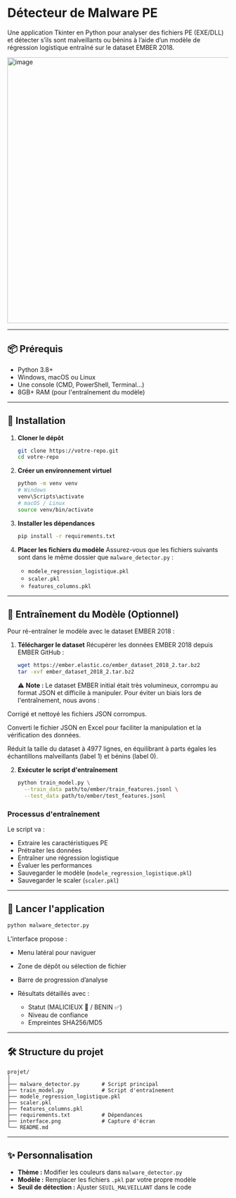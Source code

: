 # Détecteur de Malware PE

Une application Tkinter en Python pour analyser des fichiers PE (EXE/DLL) et détecter s’ils sont malveillants ou bénins à l’aide d’un modèle de régression logistique entraîné sur le dataset EMBER 2018.


<img width="860" height="604" alt="image" src="https://github.com/user-attachments/assets/8e0c49dd-41bd-43b6-9a8a-dd97d3865243" />

---

## 📦 Prérequis

* Python 3.8+
* Windows, macOS ou Linux
* Une console (CMD, PowerShell, Terminal…)
* 8GB+ RAM (pour l'entraînement du modèle)

---

## 🔧 Installation

1. **Cloner le dépôt**

   ```bash
   git clone https://votre-repo.git
   cd votre-repo
   ```
2. **Créer un environnement virtuel**

   ```bash
   python -m venv venv
   # Windows
   venv\Scripts\activate
   # macOS / Linux
   source venv/bin/activate
   ```
3. **Installer les dépendances**

   ```bash
   pip install -r requirements.txt
   ```
4. **Placer les fichiers du modèle**
   Assurez-vous que les fichiers suivants sont dans le même dossier que `malware_detector.py` :

   * `modele_regression_logistique.pkl`
   * `scaler.pkl`
   * `features_columns.pkl`

---

## 🧠 Entraînement du Modèle (Optionnel)

Pour ré-entraîner le modèle avec le dataset EMBER 2018 :

1. **Télécharger le dataset**
   Récupérer les données EMBER 2018 depuis EMBER GitHub :

   ```bash
   wget https://ember.elastic.co/ember_dataset_2018_2.tar.bz2
   tar -xvf ember_dataset_2018_2.tar.bz2
   ```

   ⚠️ **Note :** Le dataset EMBER initial était très volumineux, corrompu au format JSON et difficile à manipuler. Pour éviter un biais lors de l'entraînement, nous avons :

Corrigé et nettoyé les fichiers JSON corrompus.

Converti le fichier JSON en Excel pour faciliter la manipulation et la vérification des données.

Réduit la taille du dataset à 4977 lignes, en équilibrant à parts égales les échantillons malveillants (label 1) et bénins (label 0).



2. **Exécuter le script d'entraînement**

   ```bash
   python train_model.py \
     --train_data path/to/ember/train_features.jsonl \
     --test_data path/to/ember/test_features.jsonl
   ```

### Processus d'entraînement

Le script va :

* Extraire les caractéristiques PE
* Prétraiter les données
* Entraîner une régression logistique
* Évaluer les performances
* Sauvegarder le modèle (`modele_regression_logistique.pkl`)
* Sauvegarder le scaler (`scaler.pkl`)

---

## 🚀 Lancer l'application

```bash
python malware_detector.py
```

L’interface propose :

* Menu latéral pour naviguer
* Zone de dépôt ou sélection de fichier
* Barre de progression d’analyse
* Résultats détaillés avec :

  * Statut (MALICIEUX 🚨 / BENIN ✅)
  * Niveau de confiance
  * Empreintes SHA256/MD5

---

## 🛠️ Structure du projet

```text
projet/
│
├── malware_detector.py       # Script principal
├── train_model.py            # Script d'entraînement
├── modele_regression_logistique.pkl
├── scaler.pkl
├── features_columns.pkl
├── requirements.txt          # Dépendances
├── interface.png             # Capture d'écran
└── README.md
```

---

## ✨ Personnalisation

* **Thème :** Modifier les couleurs dans `malware_detector.py`
* **Modèle :** Remplacer les fichiers `.pkl` par votre propre modèle
* **Seuil de détection :** Ajuster `SEUIL_MALVEILLANT` dans le code


